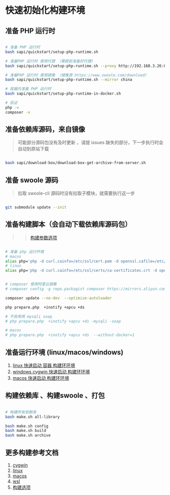 # 快速初始化构建环境

## 准备 PHP 运行时

```bash

# 准备 PHP 运行时
bash sapi/quickstart/setup-php-runtime.sh

# 准备PHP 运行时 使用代理 （需提前准备好代理)
bash sapi/quickstart/setup-php-runtime.sh --proxy http://192.168.3.26:8015

# 准备PHP 运行时 使用镜像 （镜像源 https://www.swoole.com/download）
bash sapi/quickstart/setup-php-runtime.sh --mirror china

# 容器内准备 PHP 运行时
bash sapi/quickstart/setup-php-runtime-in-docker.sh

# 验证
php -v
composer -v

```

## 准备依赖库源码，来自镜像

> 可能部分源码包没有及时更新 ，请提 issues
> 缺失的部分，下一步执行时会自动到原站下载

```bash

bash sapi/download-box/download-box-get-archive-from-server.sh

```

## 准备 swoole 源码

> 拉取 swoole-cli 源码时没有拉取子模块，就需要执行这一步

```bash

git submodule update --init

```

## 准备构建脚本（会自动下载依赖库源码包）

> > [ 构建参数选项 ](../../docs/options.md)

```bash

# 准备 php 运行环境
# macos
alias php='php -d curl.cainfo=/etc/ssl/cert.pem -d openssl.cafile=/etc/ssl/cert.pem'
# linux
alias php='php -d curl.cainfo=/etc/ssl/certs/ca-certificates.crt -d openssl.cafile=/etc/ssl/certs/ca-certificates.crt'


# composer 使用阿里云镜像
# composer config -g repo.packagist composer https://mirrors.aliyun.com/composer/

composer update --no-dev  --optimize-autoloader

php prepare.php  +inotify +apcu +ds

# 不启用用 mysqli soap
# php prepare.php  +inotify +apcu +ds -mysqli -soap

# macos
# php prepare.php  +inotify +apcu +ds  --without-docker=1

```

## 准备运行环境 (linux/macos/windows)

1. [ linux 快速启动 容器 构建环环境 ](linux/README.md)
1. [ windows cygwin 快速启动 构建环环境 ](windows/README.md)
1. [ macos 快速启动 构建环环境 ](macos/README.md)

## 构建依赖库 、构建swoole 、打包

```bash

# 构建所有依赖库
bash make.sh all-library

bash make.sh config
bash make.sh build
bash make.sh archive

```

## 更多构建参考文档

1. [cygwin](../../docs/Cygwin.md)
1. [linux](../../docs/linux.md)
1. [macos](../../docs/macOS.md)
1. [wsl](../../docs/wsl.md)
2. [构建选项](../../docs/options.md)
